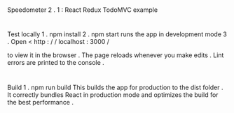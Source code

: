 #
Speedometer
2
.
1
:
React
Redux
TodoMVC
example
#
#
Test
locally
1
.
npm
install
2
.
npm
start
runs
the
app
in
development
mode
3
.
Open
<
http
:
/
/
localhost
:
3000
/
>
to
view
it
in
the
browser
.
The
page
reloads
whenever
you
make
edits
.
Lint
errors
are
printed
to
the
console
.
#
#
Build
1
.
npm
run
build
This
builds
the
app
for
production
to
the
dist
folder
.
It
correctly
bundles
React
in
production
mode
and
optimizes
the
build
for
the
best
performance
.

